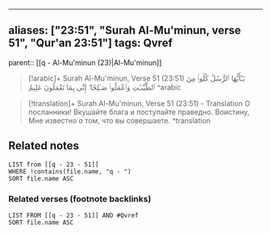 
---
aliases: ["23:51", "Surah Al-Mu'minun, verse 51", "Qur'an 23:51"]
tags: Qvref
---

parent:: [[q - Al-Mu'minun (23)|Al-Mu'minun]]

> [!arabic]+ Surah Al-Mu'minun, Verse 51 (23:51)
> <span class="quran-arabic">يَـٰٓأَيُّهَا ٱلرُّسُلُ كُلُوا۟ مِنَ ٱلطَّيِّبَـٰتِ وَٱعْمَلُوا۟ صَـٰلِحًا ۖ إِنِّى بِمَا تَعْمَلُونَ عَلِيمٌ</span>
^arabic

> [!translation]+ Surah Al-Mu'minun, Verse 51 (23:51) - Translation
> О посланники! Вкушайте блага и поступайте праведно. Воистину, Мне известно о том, что вы совершаете.
^translation



## Related notes
```dataview
LIST from [[q - 23 - 51]]
WHERE !contains(file.name, "q - ")
SORT file.name ASC
```

### Related verses (footnote backlinks)
```dataview
LIST FROM [[q - 23 - 51]] AND #Qvref
SORT file.name ASC
```

